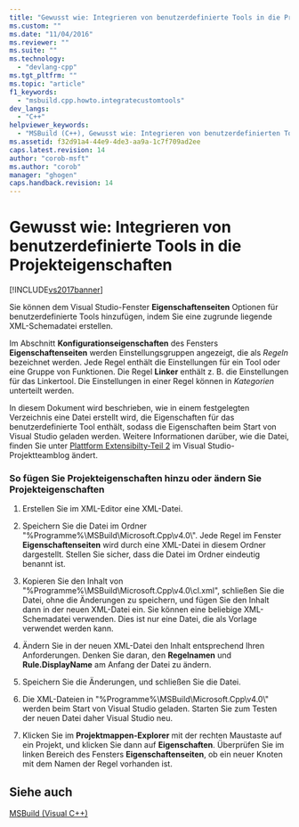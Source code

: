 ```yaml
---
title: "Gewusst wie: Integrieren von benutzerdefinierte Tools in die Projekteigenschaften | Microsoft Docs"
ms.custom: ""
ms.date: "11/04/2016"
ms.reviewer: ""
ms.suite: ""
ms.technology: 
  - "devlang-cpp"
ms.tgt_pltfrm: ""
ms.topic: "article"
f1_keywords: 
  - "msbuild.cpp.howto.integratecustomtools"
dev_langs: 
  - "C++"
helpviewer_keywords: 
  - "MSBuild (C++), Gewusst wie: Integrieren von benutzerdefinierten Tools"
ms.assetid: f32d91a4-44e9-4de3-aa9a-1c7f709ad2ee
caps.latest.revision: 14
author: "corob-msft"
ms.author: "corob"
manager: "ghogen"
caps.handback.revision: 14
---
```

# Gewusst wie: Integrieren von benutzerdefinierte Tools in die Projekteigenschaften
[!INCLUDE[vs2017banner](../assembler/inline/includes/vs2017banner.md)]

Sie können dem Visual Studio\-Fenster **Eigenschaftenseiten** Optionen für benutzerdefinierte Tools hinzufügen, indem Sie eine zugrunde liegende XML\-Schemadatei erstellen.  
  
 Im Abschnitt **Konfigurationseigenschaften** des Fensters **Eigenschaftenseiten** werden Einstellungsgruppen angezeigt, die als *Regeln* bezeichnet werden.  Jede Regel enthält die Einstellungen für ein Tool oder eine Gruppe von Funktionen.  Die Regel **Linker** enthält z. B. die Einstellungen für das Linkertool.  Die Einstellungen in einer Regel können in *Kategorien* unterteilt werden.  
  
 In diesem Dokument wird beschrieben, wie in einem festgelegten Verzeichnis eine Datei erstellt wird, die Eigenschaften für das benutzerdefinierte Tool enthält, sodass die Eigenschaften beim Start von Visual Studio geladen werden.  Weitere Informationen darüber, wie die Datei, finden Sie unter [Plattform Extensibilty\-Teil 2](http://go.microsoft.com/fwlink/?LinkID=191489) im Visual Studio\-Projektteamblog ändert.  
  
### So fügen Sie Projekteigenschaften hinzu oder ändern Sie Projekteigenschaften  
  
1.  Erstellen Sie im XML\-Editor eine XML\-Datei.  
  
2.  Speichern Sie die Datei im Ordner "%Programme%\\MSBuild\\Microsoft.Cpp\\v4.0\\".  Jede Regel im Fenster **Eigenschaftenseiten** wird durch eine XML\-Datei in diesem Ordner dargestellt.  Stellen Sie sicher, dass die Datei im Ordner eindeutig benannt ist.  
  
3.  Kopieren Sie den Inhalt von "%Programme%\\MSBuild\\Microsoft.Cpp\\v4.0\\cl.xml", schließen Sie die Datei, ohne die Änderungen zu speichern, und fügen Sie den Inhalt dann in der neuen XML\-Datei ein.  Sie können eine beliebige XML\-Schemadatei verwenden. Dies ist nur eine Datei, die als Vorlage verwendet werden kann.  
  
4.  Ändern Sie in der neuen XML\-Datei den Inhalt entsprechend Ihren Anforderungen.  Denken Sie daran, den **Regelnamen** und **Rule.DisplayName** am Anfang der Datei zu ändern.  
  
5.  Speichern Sie die Änderungen, und schließen Sie die Datei.  
  
6.  Die XML\-Dateien in "%Programme%\\MSBuild\\Microsoft.Cpp\\v4.0\\" werden beim Start von Visual Studio geladen.  Starten Sie zum Testen der neuen Datei daher Visual Studio neu.  
  
7.  Klicken Sie im **Projektmappen\-Explorer** mit der rechten Maustaste auf ein Projekt, und klicken Sie dann auf **Eigenschaften**.  Überprüfen Sie im linken Bereich des Fensters **Eigenschaftenseiten**, ob ein neuer Knoten mit dem Namen der Regel vorhanden ist.  
  
## Siehe auch  
 [MSBuild \(Visual C\+\+\)](../build/msbuild-visual-cpp.md)